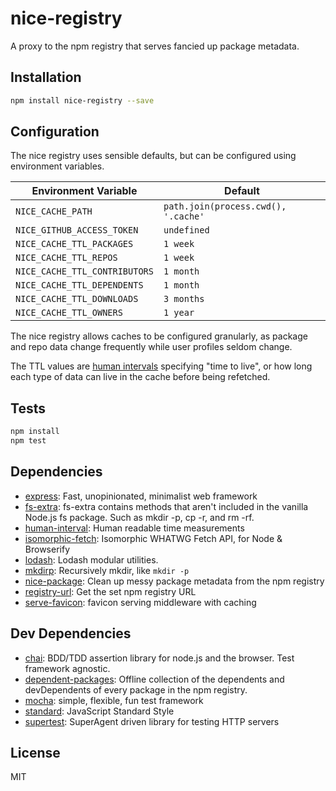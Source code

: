 # nice-registry

A proxy to the npm registry that serves fancied up package metadata.

## Installation

```sh
npm install nice-registry --save
```

## Configuration

The nice registry uses sensible defaults, but can be configured using environment variables.

Environment Variable | Default
--- | ---
`NICE_CACHE_PATH` | `path.join(process.cwd(), '.cache'`
`NICE_GITHUB_ACCESS_TOKEN` | `undefined`
`NICE_CACHE_TTL_PACKAGES` | `1 week`
`NICE_CACHE_TTL_REPOS` | `1 week`
`NICE_CACHE_TTL_CONTRIBUTORS` | `1 month`
`NICE_CACHE_TTL_DEPENDENTS` | `1 month`
`NICE_CACHE_TTL_DOWNLOADS` | `3 months`
`NICE_CACHE_TTL_OWNERS` | `1 year`

The nice registry allows caches to be configured granularly, as package and repo data
change frequently while user profiles seldom change.

The TTL values are [human intervals](https://github.com/rschmukler/human-interval) specifying
"time to live", or how long each type of data can live in the cache before being refetched.

## Tests

```sh
npm install
npm test
```

## Dependencies

- [express](https://github.com/expressjs/express): Fast, unopinionated, minimalist web framework
- [fs-extra](https://github.com/jprichardson/node-fs-extra): fs-extra contains methods that aren&#39;t included in the vanilla Node.js fs package. Such as mkdir -p, cp -r, and rm -rf.
- [human-interval](https://github.com/rschmukler/human-interval): Human readable time measurements
- [isomorphic-fetch](https://github.com/matthew-andrews/isomorphic-fetch): Isomorphic WHATWG Fetch API, for Node &amp; Browserify
- [lodash](https://github.com/lodash/lodash): Lodash modular utilities.
- [mkdirp](https://github.com/substack/node-mkdirp): Recursively mkdir, like `mkdir -p`
- [nice-package](https://github.com/zeke/nice-package): Clean up messy package metadata from the npm registry
- [registry-url](https://github.com/sindresorhus/registry-url): Get the set npm registry URL
- [serve-favicon](https://github.com/expressjs/serve-favicon): favicon serving middleware with caching

## Dev Dependencies

- [chai](https://github.com/chaijs/chai): BDD/TDD assertion library for node.js and the browser. Test framework agnostic.
- [dependent-packages](https://github.com/zeke/dependent-packages): Offline collection of the dependents and devDependents of every package in the npm registry.
- [mocha](https://github.com/mochajs/mocha): simple, flexible, fun test framework
- [standard](https://github.com/feross/standard): JavaScript Standard Style
- [supertest](https://github.com/visionmedia/supertest): SuperAgent driven library for testing HTTP servers


## License

MIT
